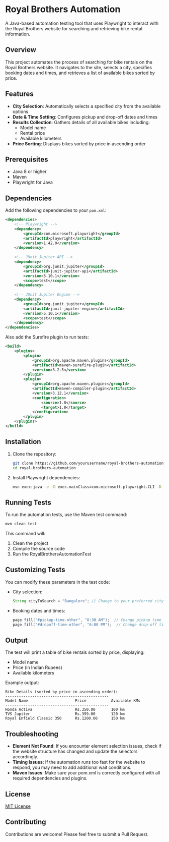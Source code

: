 # Royal Brothers Automation

A Java-based automation testing tool that uses Playwright to interact with the Royal Brothers website for searching and retrieving bike rental information.

## Overview

This project automates the process of searching for bike rentals on the Royal Brothers website. It navigates to the site, selects a city, specifies booking dates and times, and retrieves a list of available bikes sorted by price.

## Features

- **City Selection**: Automatically selects a specified city from the available options
- **Date & Time Setting**: Configures pickup and drop-off dates and times
- **Results Collection**: Gathers details of all available bikes including:
  - Model name
  - Rental price
  - Available kilometers
- **Price Sorting**: Displays bikes sorted by price in ascending order

## Prerequisites

- Java 8 or higher
- Maven
- Playwright for Java

## Dependencies

Add the following dependencies to your `pom.xml`:

```xml
<dependencies>
    <!-- Playwright -->
    <dependency>
        <groupId>com.microsoft.playwright</groupId>
        <artifactId>playwright</artifactId>
        <version>1.42.0</version>
    </dependency>
    
    <!-- JUnit Jupiter API -->
    <dependency>
        <groupId>org.junit.jupiter</groupId>
        <artifactId>junit-jupiter-api</artifactId>
        <version>5.10.1</version>
        <scope>test</scope>
    </dependency>
    
    <!-- JUnit Jupiter Engine -->
    <dependency>
        <groupId>org.junit.jupiter</groupId>
        <artifactId>junit-jupiter-engine</artifactId>
        <version>5.10.1</version>
        <scope>test</scope>
    </dependency>
</dependencies>
```

Also add the Surefire plugin to run tests:

```xml
<build>
    <plugins>
        <plugin>
            <groupId>org.apache.maven.plugins</groupId>
            <artifactId>maven-surefire-plugin</artifactId>
            <version>3.2.5</version>
        </plugin>
        <plugin>
            <groupId>org.apache.maven.plugins</groupId>
            <artifactId>maven-compiler-plugin</artifactId>
            <version>3.12.1</version>
            <configuration>
                <source>1.8</source>
                <target>1.8</target>
            </configuration>
        </plugin>
    </plugins>
</build>
```

## Installation

1. Clone the repository:
   ```bash
   git clone https://github.com/yourusername/royal-brothers-automation.git
   cd royal-brothers-automation
   ```

2. Install Playwright dependencies:
   ```bash
   mvn exec:java -e -D exec.mainClass=com.microsoft.playwright.CLI -D exec.args="install"
   ```

## Running Tests

To run the automation tests, use the Maven test command:

```bash
mvn clean test
```

This command will:
1. Clean the project
2. Compile the source code
3. Run the RoyalBrothersAutomationTest

## Customizing Tests

You can modify these parameters in the test code:

- City selection:
  ```java
  String cityToSearch = "Bangalore"; // Change to your preferred city
  ```

- Booking dates and times:
  ```java
  page.fill("#pickup-time-other", "8:30 AM");  // Change pickup time as needed
  page.fill("#dropoff-time-other", "6:00 PM");  // Change drop-off time as needed
  ```

## Output

The test will print a table of bike rentals sorted by price, displaying:
- Model name
- Price (in Indian Rupees)
- Available kilometers

Example output:
```
Bike Details (sorted by price in ascending order):
----------------------------------------------
Model Name                     Price           Available KMs   
----------------------------------------------
Honda Activa                   Rs.350.00       100 km         
TVS Jupiter                    Rs.399.00       120 km         
Royal Enfield Classic 350      Rs.1200.00      150 km         
```

## Troubleshooting

- **Element Not Found**: If you encounter element selection issues, check if the website structure has changed and update the selectors accordingly.
- **Timing Issues**: If the automation runs too fast for the website to respond, you may need to add additional wait conditions.
- **Maven Issues**: Make sure your pom.xml is correctly configured with all required dependencies and plugins.

## License

[MIT License](LICENSE)

## Contributing

Contributions are welcome! Please feel free to submit a Pull Request.
